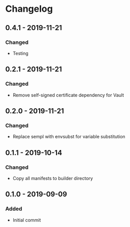 # Changelog


## 0.4.1 - 2019-11-21
### Changed
- Testing

## 0.2.1 - 2019-11-21
### Changed
- Remove self-signed certificate dependency for Vault

## 0.2.0 - 2019-11-21
### Changed
- Replace sempl with envsubst for variable substitution

## 0.1.1 - 2019-10-14
### Changed
- Copy all manifests to builder directory 

## 0.1.0 - 2019-09-09
### Added
- Initial commit
